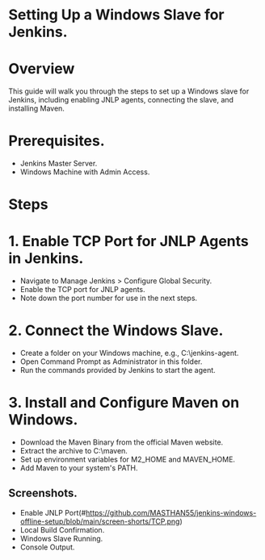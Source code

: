 # Setting Up a Windows Slave for Jenkins.
# Overview
This guide will walk you through the steps to set up a Windows slave for Jenkins, including enabling JNLP agents, connecting the slave, and installing Maven.
# Prerequisites.
* Jenkins Master Server.
* Windows Machine with Admin Access.
# Steps
# 1. Enable TCP Port for JNLP Agents in Jenkins.
* Navigate to Manage Jenkins > Configure Global Security.
* Enable the TCP port for JNLP agents.
* Note down the port number for use in the next steps.
# 2. Connect the Windows Slave.
* Create a folder on your Windows machine, e.g., C:\jenkins-agent.
* Open Command Prompt as Administrator in this folder.
* Run the commands provided by Jenkins to start the agent.
# 3. Install and Configure Maven on Windows.
* Download the Maven Binary from the official Maven website.
* Extract the archive to C:\maven.
* Set up environment variables for M2_HOME and MAVEN_HOME.
* Add Maven to your system's PATH.
## Screenshots.
* Enable JNLP Port(#https://github.com/MASTHAN55/jenkins-windows-offline-setup/blob/main/screen-shorts/TCP.png)
* Local Build Confirmation.
* Windows Slave Running.
* Console Output.
